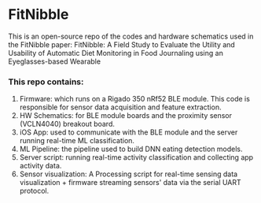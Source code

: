 # FitNibble
This is an open-source repo of the codes and hardware schematics used in the FitNibble paper:
FitNibble: A Field Study to Evaluate the Utility and Usability of Automatic Diet Monitoring in Food Journaling using an Eyeglasses-based Wearable

### This repo contains:
1. Firmware: which runs on a Rigado 350 nRf52 BLE module. This code is responsible for sensor data acquisition and feature extraction.
2. HW Schematics: for BLE module boards and the proximity sensor (VCLN4040) breakout board.
3. iOS App: used to communicate with the BLE module and the server running real-time ML classification.
4. ML Pipeline: the pipeline used to build DNN eating detection models.
5. Server script: running real-time activity classification and collecting app activity data. 
6. Sensor visualization: A Processing script for real-time sensing data visualization  + firmware streaming sensors' data via the serial UART protocol. 
